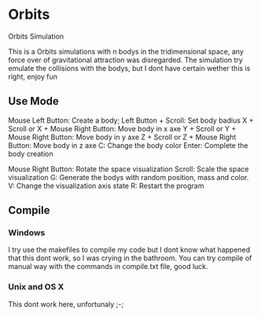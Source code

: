 # Orbits

Orbits Simulation

This is a Orbits simulations with n bodys in the tridimensional space, any force over of gravitational attraction was disregarded. The simulation try emulate the collisions with the bodys, but I dont have certain wether this is right, enjoy fun

## Use Mode

Mouse Left Button: Create a body;
  Left Button + Scroll: Set body badius
  X + Scroll or X + Mouse Right Button: Move body in x axe
  Y + Scroll or Y + Mouse Right Button: Move body in y axe
  Z + Scroll or Z + Mouse Right Button: Move body in z axe
  C: Change the body color
  Enter: Complete the body creation

Mouse Right Button: Rotate the space visualization
Scroll: Scale the space visualization
G: Generate the bodys with random position, mass and color.
V: Change the visualization axis state
R: Restart the program

## Compile

### Windows

I try use the makefiles to compile my code but I dont know what happened that this dont work, so I was crying in the bathroom. You can try compile of manual way with the commands in compile.txt file, good luck.

### Unix and OS X

This dont work here, unfortunaly ;-;
